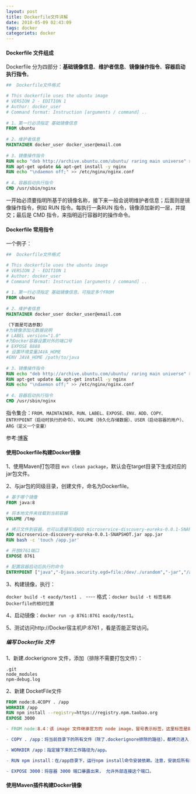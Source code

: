 ```yaml
---
layout: post
title: Dockerfile文件详解
date: 2018-05-09 02:43:09
tags: docker
categoriets: docker
---
```


#### Dockerfile 文件组成

Dockerfile 分为四部分：**基础镜像信息**、**维护者信息**、**镜像操作指令**、**容器启动执行指令**。

```dockerfile
##  Dockerfile文件格式

# This dockerfile uses the ubuntu image
# VERSION 2 - EDITION 1
# Author: docker_user
# Command format: Instruction [arguments / command] ..
 
# 1、第一行必须指定 基础镜像信息
FROM ubuntu
 
# 2、维护者信息
MAINTAINER docker_user docker_user@email.com
 
# 3、镜像操作指令
RUN echo "deb http://archive.ubuntu.com/ubuntu/ raring main universe" >> /etc/apt/sources.list
RUN apt-get update && apt-get install -y nginx
RUN echo "\ndaemon off;" >> /etc/nginx/nginx.conf
 
# 4、容器启动执行指令
CMD /usr/sbin/nginx
```

一开始必须要指明所基于的镜像名称，接下来一般会说明维护者信息；后面则是镜像操作指令，例如 RUN 指令。每执行一条RUN 指令，镜像添加新的一层，并提交；最后是 CMD 指令，来指明运行容器时的操作命令。

<!-- more -->


#### Dockerfile 常用指令

一个例子：

```dockerfile
##  Dockerfile文件格式

# This dockerfile uses the ubuntu image
# VERSION 2 - EDITION 1
# Author: docker_user
# Command format: Instruction [arguments / command] ..
 
# 1、第一行必须指定 基础镜像信息。可指定多个FROM
FROM ubuntu
 
# 2、维护者信息
MAINTAINER docker_user docker_user@email.com

（下面是可选参数）
#为镜像添加元数据说明
# LABEL version="1.0"
#为Docker容器设置对外的端口号
# EXPOSE 8888
# 设置环境变量JAVA_HOME
#ENV JAVA_HOME /path/to/java 
 
# 3、镜像操作指令
RUN echo "deb http://archive.ubuntu.com/ubuntu/ raring main universe" >> /etc/apt/sources.list
RUN apt-get update && apt-get install -y nginx
RUN echo "\ndaemon off;" >> /etc/nginx/nginx.conf
 
# 4、容器启动执行指令
CMD /usr/sbin/nginx
```

指令集合：`FROM、MAINTAINER、RUN、LABEL、EXPOSE、ENV、ADD、COPY、
ENTRYPOINT（启动时执行的命令）、VOLUME（持久化存储数据）、USER（启动容器的用户）、ARG（定义一个变量）`

参考:[博客](http://book.itmuch.com/3%20%E4%BD%BF%E7%94%A8Docker%E6%9E%84%E5%BB%BA%E5%BE%AE%E6%9C%8D%E5%8A%A1/3.5%20Docker%E7%A7%81%E6%9C%89%E4%BB%93%E5%BA%93%E7%9A%84%E6%90%AD%E5%BB%BA%E4%B8%8E%E4%BD%BF%E7%94%A8.html)

#### 使用Dockerfile构建Docker镜像

1、使用Maven打包项目 `mvn clean package`，默认会在target目录下生成对应的jar包文件。

2、与jar包的同级目录，创建文件，命名为Dockerfile。

```dockerfile
# 基于哪个镜像
FROM java:8

# 将本地文件夹挂载到当前容器
VOLUME /tmp

# 拷贝文件到容器，也可以直接写成ADD microservice-discovery-eureka-0.0.1-SNAPSHOT.jar /app.jar
ADD microservice-discovery-eureka-0.0.1-SNAPSHOT.jar app.jar
RUN bash -c 'touch /app.jar'

# 开放8761端口
EXPOSE 8761

# 配置容器启动后执行的命令
ENTRYPOINT ["java","-Djava.security.egd=file:/dev/./urandom","-jar","/app.jar"]
```

3、构建镜像，执行：

`docker build -t eacdy/test1 . `    ---- 格式：`docker build -t 标签名称 Dockerfile的相对位置`

4、启动镜像：`docker run -p 8761:8761 eacdy/test1`。

5、测试访问http://Docker宿主机IP:8761 ，看是否能正常访问。

##### 编写 Dockerfile 文件

1、新建.dockerignore 文件，添加（排除不需要打包文件）：

```shell
.git
node_modules
npm-debug.log
```

2、新建 DocketFile文件

```dockerfile
FROM node:8.4COPY . /app
WORKDIR /app
RUN npm install --registry=https://registry.npm.taobao.org
EXPOSE 3000
```

```makefile
- FROM node:8.4：该 image 文件继承官方的 node image，冒号表示标签，这里标签是8.4，即8.4版本的 node。

- COPY . /app：将当前目录下的所有文件（除了.dockerignore排除的路径），都拷贝进入 image 文件的/app目录。

- WORKDIR /app：指定接下来的工作路径为/app。

- RUN npm install：在/app目录下，运行npm install命令安装依赖。注意，安装后所有的依赖，都将打包进入 image 文件。

- EXPOSE 3000：将容器 3000 端口暴露出来， 允许外部连接这个端口。
```


#### 使用Maven插件构建Docker镜像


